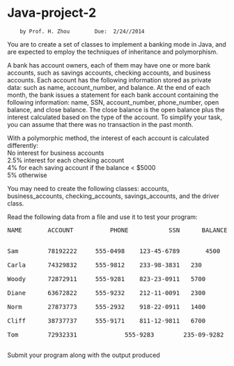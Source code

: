# Java-project-2

		by Prof. H. Zhou		Due:  2/24//2014

You are to create a set of classes to implement a banking mode in Java, and are expected to employ the techniques of inheritance and polymorphism.

A bank has account owners, each of them may have one or more bank accounts, such as savings accounts, checking accounts, and business accounts. Each account has the following information stored as private data: such as name,  account_number, and balance.  At the end of each month, the bank issues a statement for each bank account containing the following information: name, SSN, account_number, phone_number, open balance, and close balance. The close balance is the open balance plus the interest calculated based on the type of the account. To simplify your task, you can assume that there was no transaction in the past month. 

With a polymorphic method, the interest of each account is calculated differently:<br>
No interest for business accounts<br>
2.5% interest for each checking account <br>
4% for each saving account if the balance  < $5000<br>
5% otherwise

You may need to create the following classes: accounts, business_accounts, checking_accounts, savings_accounts, and the driver class.

Read the following data from a file and use it  to test your program:
<pre>
NAME       ACCOUNT	        PHONE	        SSN		 BALANCE	    TYPE<br>

Sam 	   78192222		555-0498	123-45-6789       4500               B<br>
Carla	   74329832		555-9812	233-98-3831	  230                C<br>
Woody	   72872911		555-9281	823-23-0911	  5700               S<br>
Diane	   63672822		555-9232	212-11-0091	  2300               S<br>
Norm	   27873773		555-2932	918-22-0911	  1400               C<br>
Cliff	   38737737		555-9171	811-12-9811	  6700               S<br>
Tom        72932331             555-9283        235-09-9282       7800               C<br>
</pre>
Submit your program along with the output produced
